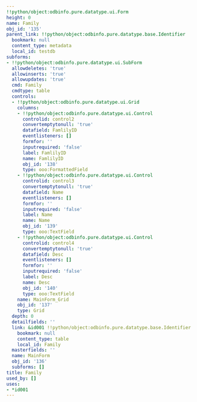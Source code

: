 ```yaml
---
!!python/object:odbinfo.pure.datatype.ui.Form
height: 0
name: Family
obj_id: '135'
parent_link: !!python/object:odbinfo.pure.datatype.base.Identifier
  bookmark: null
  content_type: metadata
  local_id: testdb
subforms:
- !!python/object:odbinfo.pure.datatype.ui.SubForm
  allowdeletes: 'true'
  allowinserts: 'true'
  allowupdates: 'true'
  cmd: Family
  cmdtype: table
  controls:
  - !!python/object:odbinfo.pure.datatype.ui.Grid
    columns:
    - !!python/object:odbinfo.pure.datatype.ui.Control
      controlid: control2
      convertemptytonull: 'true'
      datafield: FamlilyID
      eventlisteners: []
      formfor: ''
      inputrequired: 'false'
      label: FamlilyID
      name: FamlilyID
      obj_id: '138'
      type: ooo:FormattedField
    - !!python/object:odbinfo.pure.datatype.ui.Control
      controlid: control3
      convertemptytonull: 'true'
      datafield: Name
      eventlisteners: []
      formfor: ''
      inputrequired: 'false'
      label: Name
      name: Name
      obj_id: '139'
      type: ooo:TextField
    - !!python/object:odbinfo.pure.datatype.ui.Control
      controlid: control4
      convertemptytonull: 'true'
      datafield: Desc
      eventlisteners: []
      formfor: ''
      inputrequired: 'false'
      label: Desc
      name: Desc
      obj_id: '140'
      type: ooo:TextField
    name: MainForm_Grid
    obj_id: '137'
    type: Grid
  depth: 0
  detailfields: ''
  link: &id001 !!python/object:odbinfo.pure.datatype.base.Identifier
    bookmark: null
    content_type: table
    local_id: Family
  masterfields: ''
  name: MainForm
  obj_id: '136'
  subforms: []
title: Family
used_by: []
uses:
- *id001
---
```

